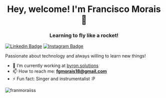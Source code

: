 <h1 align="center">Hey, welcome! I'm Francisco Morais 👋</h1>
<h3 align="center">Learning to fly like a rocket!</h3>

[![Linkedin Badge](https://img.shields.io/badge/-LinkedIn-6633cc?style=flat-square&labelColor=6633cc&logo=Linkedin&logoColor=white&link=https://www.linkedin.com/in/lucas-bittencourt/)](https://www.linkedin.com/in/franmorais/)
[![Instagram Badge](https://img.shields.io/badge/-@franmoraiiss-6633cc?style=flat-square&labelColor=6633cc&logo=instagram&logoColor=white&link=https://instagram.com/franmoraiiss)](https://instagram.com/franmoraiiss) 

<p>Passionate about technology and always willing to learn new things!</p>

- 🔭 I’m currently working at [byron.solutions](https://byronsolutions.com/)
- 📫 How to reach me: **fgmorais18@gmail.com**
- ⚡ Fun fact: Singer and instrumentalist :P

<p class="center">
  <img src="https://github-readme-stats.vercel.app/api?username=franmoraiiss&show_icons=true" alt="franmoraiiss"/> 
</p>
